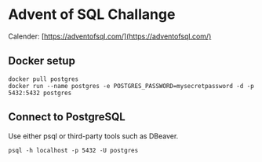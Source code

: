 # Advent of SQL Challange

Calender: [https://adventofsql.com/](https://adventofsql.com/)

## Docker setup

```
docker pull postgres
docker run --name postgres -e POSTGRES_PASSWORD=mysecretpassword -d -p 5432:5432 postgres
``` 

## Connect to PostgreSQL

Use either psql or third-party tools such as DBeaver.

```
psql -h localhost -p 5432 -U postgres
```

